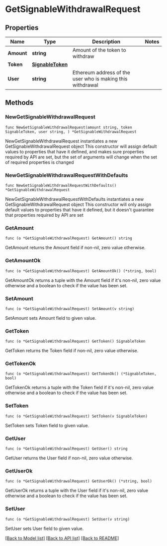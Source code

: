 # GetSignableWithdrawalRequest

## Properties

Name | Type | Description | Notes
------------ | ------------- | ------------- | -------------
**Amount** | **string** | Amount of the token to withdraw | 
**Token** | [**SignableToken**](SignableToken.md) |  | 
**User** | **string** | Ethereum address of the user who is making this withdrawal | 

## Methods

### NewGetSignableWithdrawalRequest

`func NewGetSignableWithdrawalRequest(amount string, token SignableToken, user string, ) *GetSignableWithdrawalRequest`

NewGetSignableWithdrawalRequest instantiates a new GetSignableWithdrawalRequest object
This constructor will assign default values to properties that have it defined,
and makes sure properties required by API are set, but the set of arguments
will change when the set of required properties is changed

### NewGetSignableWithdrawalRequestWithDefaults

`func NewGetSignableWithdrawalRequestWithDefaults() *GetSignableWithdrawalRequest`

NewGetSignableWithdrawalRequestWithDefaults instantiates a new GetSignableWithdrawalRequest object
This constructor will only assign default values to properties that have it defined,
but it doesn't guarantee that properties required by API are set

### GetAmount

`func (o *GetSignableWithdrawalRequest) GetAmount() string`

GetAmount returns the Amount field if non-nil, zero value otherwise.

### GetAmountOk

`func (o *GetSignableWithdrawalRequest) GetAmountOk() (*string, bool)`

GetAmountOk returns a tuple with the Amount field if it's non-nil, zero value otherwise
and a boolean to check if the value has been set.

### SetAmount

`func (o *GetSignableWithdrawalRequest) SetAmount(v string)`

SetAmount sets Amount field to given value.


### GetToken

`func (o *GetSignableWithdrawalRequest) GetToken() SignableToken`

GetToken returns the Token field if non-nil, zero value otherwise.

### GetTokenOk

`func (o *GetSignableWithdrawalRequest) GetTokenOk() (*SignableToken, bool)`

GetTokenOk returns a tuple with the Token field if it's non-nil, zero value otherwise
and a boolean to check if the value has been set.

### SetToken

`func (o *GetSignableWithdrawalRequest) SetToken(v SignableToken)`

SetToken sets Token field to given value.


### GetUser

`func (o *GetSignableWithdrawalRequest) GetUser() string`

GetUser returns the User field if non-nil, zero value otherwise.

### GetUserOk

`func (o *GetSignableWithdrawalRequest) GetUserOk() (*string, bool)`

GetUserOk returns a tuple with the User field if it's non-nil, zero value otherwise
and a boolean to check if the value has been set.

### SetUser

`func (o *GetSignableWithdrawalRequest) SetUser(v string)`

SetUser sets User field to given value.



[[Back to Model list]](../README.md#documentation-for-models) [[Back to API list]](../README.md#documentation-for-api-endpoints) [[Back to README]](../README.md)


